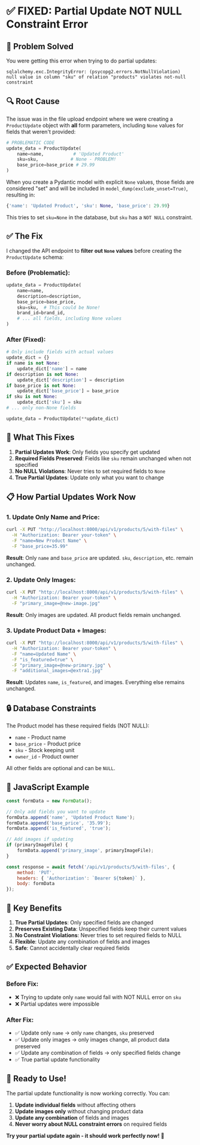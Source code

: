 # ✅ FIXED: Partial Update NOT NULL Constraint Error

## 🎯 Problem Solved

You were getting this error when trying to do partial updates:
```
sqlalchemy.exc.IntegrityError: (psycopg2.errors.NotNullViolation) 
null value in column "sku" of relation "products" violates not-null constraint
```

## 🔍 Root Cause

The issue was in the file upload endpoint where we were creating a `ProductUpdate` object with **all** form parameters, including `None` values for fields that weren't provided:

```python
# PROBLEMATIC CODE
update_data = ProductUpdate(
    name=name,           # 'Updated Product'
    sku=sku,            # None - PROBLEM!
    base_price=base_price # 29.99
)
```

When you create a Pydantic model with explicit `None` values, those fields are considered "set" and will be included in `model_dump(exclude_unset=True)`, resulting in:
```python
{'name': 'Updated Product', 'sku': None, 'base_price': 29.99}
```

This tries to set `sku=None` in the database, but `sku` has a `NOT NULL` constraint.

## ✅ The Fix

I changed the API endpoint to **filter out `None` values** before creating the `ProductUpdate` schema:

### Before (Problematic):
```python
update_data = ProductUpdate(
    name=name,
    description=description,
    base_price=base_price,
    sku=sku,  # This could be None!
    brand_id=brand_id,
    # ... all fields, including None values
)
```

### After (Fixed):
```python
# Only include fields with actual values
update_dict = {}
if name is not None:
    update_dict['name'] = name
if description is not None:
    update_dict['description'] = description
if base_price is not None:
    update_dict['base_price'] = base_price
if sku is not None:
    update_dict['sku'] = sku
# ... only non-None fields

update_data = ProductUpdate(**update_dict)
```

## 🚀 What This Fixes

1. **Partial Updates Work**: Only fields you specify get updated
2. **Required Fields Preserved**: Fields like `sku` remain unchanged when not specified
3. **No NULL Violations**: Never tries to set required fields to `None`
4. **True Partial Updates**: Update only what you want to change

## 📋 How Partial Updates Work Now

### 1. Update Only Name and Price:
```bash
curl -X PUT "http://localhost:8000/api/v1/products/5/with-files" \
  -H "Authorization: Bearer your-token" \
  -F "name=New Product Name" \
  -F "base_price=35.99"
```
**Result**: Only `name` and `base_price` are updated. `sku`, `description`, etc. remain unchanged.

### 2. Update Only Images:
```bash
curl -X PUT "http://localhost:8000/api/v1/products/5/with-files" \
  -H "Authorization: Bearer your-token" \
  -F "primary_image=@new-image.jpg"
```
**Result**: Only images are updated. All product fields remain unchanged.

### 3. Update Product Data + Images:
```bash
curl -X PUT "http://localhost:8000/api/v1/products/5/with-files" \
  -H "Authorization: Bearer your-token" \
  -F "name=Updated Name" \
  -F "is_featured=true" \
  -F "primary_image=@new-primary.jpg" \
  -F "additional_images=@extra1.jpg"
```
**Result**: Updates `name`, `is_featured`, and images. Everything else remains unchanged.

## 🔒 Database Constraints

The Product model has these required fields (NOT NULL):
- `name` - Product name
- `base_price` - Product price  
- `sku` - Stock keeping unit
- `owner_id` - Product owner

All other fields are optional and can be `NULL`.

## 🧪 JavaScript Example

```javascript
const formData = new FormData();

// Only add fields you want to update
formData.append('name', 'Updated Product Name');
formData.append('base_price', '35.99');
formData.append('is_featured', 'true');

// Add images if updating
if (primaryImageFile) {
    formData.append('primary_image', primaryImageFile);
}

const response = await fetch('/api/v1/products/5/with-files', {
    method: 'PUT',
    headers: { 'Authorization': `Bearer ${token}` },
    body: formData
});
```

## 🎯 Key Benefits

1. **True Partial Updates**: Only specified fields are changed
2. **Preserves Existing Data**: Unspecified fields keep their current values
3. **No Constraint Violations**: Never tries to set required fields to NULL
4. **Flexible**: Update any combination of fields and images
5. **Safe**: Cannot accidentally clear required fields

## ✅ Expected Behavior

### Before Fix:
- ❌ Trying to update only `name` would fail with NOT NULL error on `sku`
- ❌ Partial updates were impossible

### After Fix:
- ✅ Update only `name` → only `name` changes, `sku` preserved
- ✅ Update only images → only images change, all product data preserved  
- ✅ Update any combination of fields → only specified fields change
- ✅ True partial update functionality

## 🎉 Ready to Use!

The partial update functionality is now working correctly. You can:

1. **Update individual fields** without affecting others
2. **Update images only** without changing product data
3. **Update any combination** of fields and images
4. **Never worry about NULL constraint errors** on required fields

**Try your partial update again - it should work perfectly now!** 🎉
